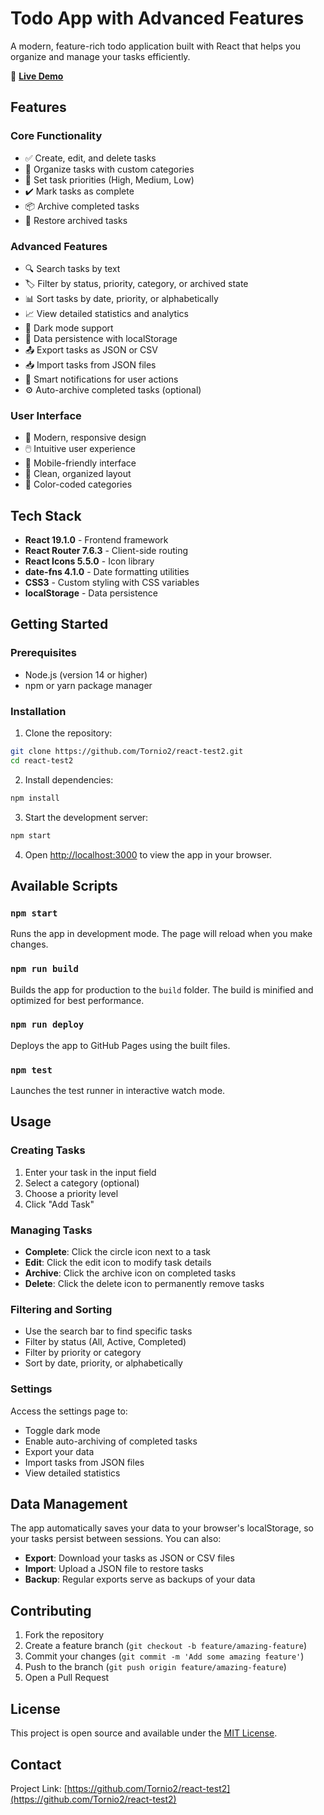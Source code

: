 # Todo App with Advanced Features

A modern, feature-rich todo application built with React that helps you organize and manage your tasks efficiently.

🔗 **[Live Demo](https://tornio2.github.io/react-test2/)**

## Features

### Core Functionality
- ✅ Create, edit, and delete tasks
- 📂 Organize tasks with custom categories
- 🎯 Set task priorities (High, Medium, Low)
- ✔️ Mark tasks as complete
- 📦 Archive completed tasks
- 🔄 Restore archived tasks

### Advanced Features
- 🔍 Search tasks by text
- 🏷️ Filter by status, priority, category, or archived state
- 📊 Sort tasks by date, priority, or alphabetically
- 📈 View detailed statistics and analytics
- 🌙 Dark mode support
- 💾 Data persistence with localStorage
- 📤 Export tasks as JSON or CSV
- 📥 Import tasks from JSON files
- 🔔 Smart notifications for user actions
- ⚙️ Auto-archive completed tasks (optional)

### User Interface
- 🎨 Modern, responsive design
- 🖱️ Intuitive user experience
- 📱 Mobile-friendly interface
- 🎯 Clean, organized layout
- 🌈 Color-coded categories

## Tech Stack

- **React 19.1.0** - Frontend framework
- **React Router 7.6.3** - Client-side routing
- **React Icons 5.5.0** - Icon library
- **date-fns 4.1.0** - Date formatting utilities
- **CSS3** - Custom styling with CSS variables
- **localStorage** - Data persistence

## Getting Started

### Prerequisites
- Node.js (version 14 or higher)
- npm or yarn package manager

### Installation

1. Clone the repository:
```bash
git clone https://github.com/Tornio2/react-test2.git
cd react-test2
```

2. Install dependencies:
```bash
npm install
```

3. Start the development server:
```bash
npm start
```

4. Open [http://localhost:3000](http://localhost:3000) to view the app in your browser.

## Available Scripts

### `npm start`
Runs the app in development mode. The page will reload when you make changes.

### `npm run build`
Builds the app for production to the `build` folder. The build is minified and optimized for best performance.

### `npm run deploy`
Deploys the app to GitHub Pages using the built files.

### `npm test`
Launches the test runner in interactive watch mode.

## Usage

### Creating Tasks
1. Enter your task in the input field
2. Select a category (optional)
3. Choose a priority level
4. Click "Add Task"

### Managing Tasks
- **Complete**: Click the circle icon next to a task
- **Edit**: Click the edit icon to modify task details
- **Archive**: Click the archive icon on completed tasks
- **Delete**: Click the delete icon to permanently remove tasks

### Filtering and Sorting
- Use the search bar to find specific tasks
- Filter by status (All, Active, Completed)
- Filter by priority or category
- Sort by date, priority, or alphabetically

### Settings
Access the settings page to:
- Toggle dark mode
- Enable auto-archiving of completed tasks
- Export your data
- Import tasks from JSON files
- View detailed statistics

## Data Management

The app automatically saves your data to your browser's localStorage, so your tasks persist between sessions. You can also:

- **Export**: Download your tasks as JSON or CSV files
- **Import**: Upload a JSON file to restore tasks
- **Backup**: Regular exports serve as backups of your data

## Contributing

1. Fork the repository
2. Create a feature branch (`git checkout -b feature/amazing-feature`)
3. Commit your changes (`git commit -m 'Add some amazing feature'`)
4. Push to the branch (`git push origin feature/amazing-feature`)
5. Open a Pull Request

## License

This project is open source and available under the [MIT License](LICENSE).

## Contact

Project Link: [https://github.com/Tornio2/react-test2](https://github.com/Tornio2/react-test2)